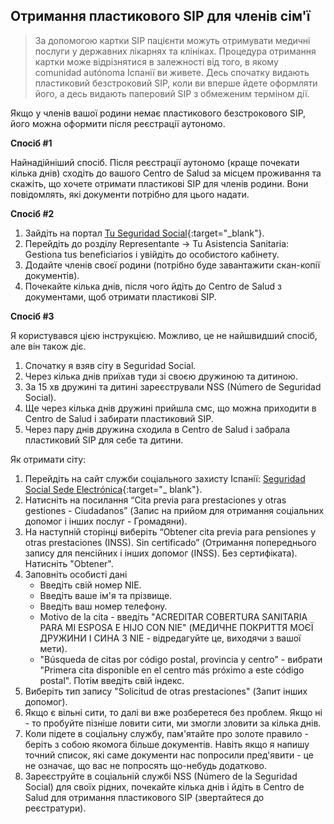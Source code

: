 ## Отримання пластикового SIP для членів сім'ї

> За допомогою картки SIP пацієнти можуть отримувати медичні послуги у державних лікарнях та клініках. Процедура
> отримання картки може відрізнятися в залежності від того, в якому comunidad autónoma Іспанії ви живете. Десь
> спочатку видають пластиковий безстроковий SIP, коли ви вперше йдете оформляти його, а десь видають паперовий SIP з
> обмеженим терміном дії.

Якщо у членів вашої родини немає пластикового безстрокового SIP, його можна оформити після реєстрації аутономо.

**Спосіб #1**

Найнадійніший спосіб. Після реєстрації аутономо (краще почекати кілька днів) сходіть до вашого Centro de Salud за
місцем проживання та скажіть, що хочете отримати пластикові SIP для членів родини. Вони повідомлять, які документи
потрібно для цього надати.

**Спосіб #2**

1. Зайдіть на портал [Tu Seguridad Social](https://sede-tu.seg-social.gob.es/){:target="_blank"}.
2. Перейдіть до розділу Representante -> Tu Asistencia Sanitaria: Gestiona tus beneficiarios і увійдіть до особистого
   кабінету.
3. Додайте членів своєї родини (потрібно буде завантажити скан-копії документів).
4. Почекайте кілька днів, після чого йдіть до Centro de Salud з документами, щоб отримати пластикові SIP.

**Спосіб #3**

Я користувався цією інструкцією. Можливо, це не найшвидший спосіб, але він також діє.

1. Спочатку я взяв сіту в Seguridad Social.
2. Через кілька днів приїхав туди зі своєю дружиною та дитиною.
3. За 15 хв дружині та дитині зареєстрували NSS (Número de Seguridad Social).
4. Ще через кілька днів дружині прийшла смс, що можна приходити в Centro de Salud і забирати пластиковий SIP.
5. Через пару днів дружина сходила в Centro de Salud і забрала пластиковий SIP для себе та дитини.

Як отримати сіту:

1. Перейдіть на сайт служби соціального захисту
   Іспанії: [Seguridad Social Sede Electrónica](https://sede.seg-social.gob.es/wps/portal/sede/sede/Inicio){:target="_
   blank"}.
2. Натисніть на посилання “Cita previa para prestaciones y otras gestiones - Ciudadanos” (Запис на прийом для отримання
   соціальних допомог і інших послуг - Громадяни).
3. На наступній сторінці виберіть “Obtener cita previa para pensiones y otras prestaciones (INSS). Sin certificado”
   (Отримання попереднього запису для пенсійних і інших допомог (INSS). Без сертифіката). Натисніть "Obtener".
4. Заповніть особисті дані
    - Введіть свій номер NIE.
    - Введіть ваше ім'я та прізвище.
    - Введіть ваш номер телефону.
    - Motivo de la cita - введіть "ACREDITAR COBERTURA SANITARIA PARA MI ESPOSA E HIJO CON NIE" (МЕДИЧНЕ ПОКРИТТЯ МОЄЇ
      ДРУЖИНИ І СИНА З NIE - відредагуйте це, виходячи з вашої мети).
    - "Búsqueda de citas por código postal, provincia y centro" - вибрати "Primera cita disponible en el centro más
      próximo a este código postal". Потім введіть свій індекс.
5. Виберіть тип запису "Solicitud de otras prestaciones" (Запит інших допомог).
6. Якщо є вільні сити, то далі ви вже розберетеся без проблем. Якщо ні - то пробуйте пізніше ловити сити, ми змогли
   зловити за кілька днів.
7. Коли підете в соціальну службу, пам'ятайте про золоте правило - беріть з собою якомога більше документів. Навіть якщо
   я напишу точний список, які саме документи нас попросили пред'явити - це не означає, що вас не попросять що-небудь
   додатково.
8. Зареєструйте в соціальній службі NSS (Número de la Seguridad Social) для своїх рідних, почекайте кілька днів і йдіть
   в Centro de Salud для отримання пластикового SIP (звертайтеся до реєстратури).
